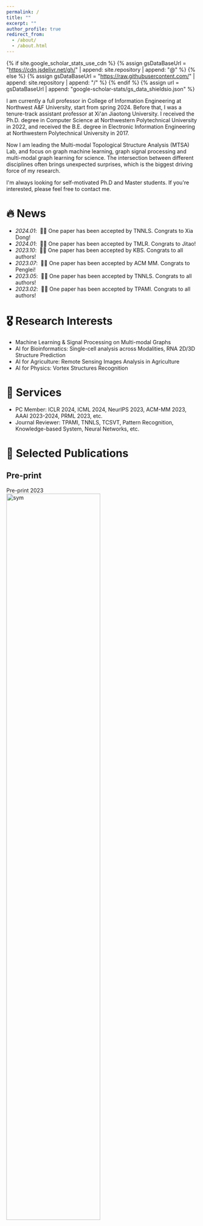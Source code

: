 ```yaml
---
permalink: /
title: ""
excerpt: ""
author_profile: true
redirect_from: 
  - /about/
  - /about.html
---
```


{% if site.google_scholar_stats_use_cdn %}
{% assign gsDataBaseUrl = "https://cdn.jsdelivr.net/gh/" | append: site.repository | append: "@" %}
{% else %}
{% assign gsDataBaseUrl = "https://raw.githubusercontent.com/" | append: site.repository | append: "/" %}
{% endif %}
{% assign url = gsDataBaseUrl | append: "google-scholar-stats/gs_data_shieldsio.json" %}

<span class='anchor' id='about-me'></span>

I am currently a full professor in College of Information Engineering at Northwest A&F University, start from spring 2024. Before that, I was a tenure-track assistant professor at Xi'an Jiaotong University. I received the Ph.D. degree in Computer Science at Northwestern Polytechnical University in 2022, and received the B.E. degree in Electronic Information Engineering at Northwestern Polytechnical University in 2017.

Now I am leading the Multi-modal Topological Structure Analysis (MTSA) Lab, and  focus on graph machine learning, graph signal processing and multi-modal graph learning for science. The intersection between different disciplines often brings unexpected surprises, which is the biggest driving force of my research.

I'm always looking for self-motivated Ph.D and Master students. If you're interested, please feel free to contact me.

# 🔥 News
- *2024.01*: &nbsp;🎉🎉 One paper has been accepted by TNNLS. Congrats to Xia Dong!
- *2024.01*: &nbsp;🎉🎉 One paper has been accepted by TMLR. Congrats to Jitao! 
- *2023.10*: &nbsp;🎉🎉 One paper has been accepted by KBS. Congrats to all authors!
- *2023.07*: &nbsp;🎉🎉 One paper has been accepted by ACM MM. Congrats to Penglei!
- *2023.05*: &nbsp;🎉🎉 One paper has been accepted by TNNLS. Congrats to all authors!
- *2023.02*: &nbsp;🎉🎉 One paper has been accepted by TPAMI. Congrats to all authors!

# 🎖 Research Interests
- Machine Learning & Signal Processing on Multi-modal Graphs
- AI for Bioinformatics: Single-cell analysis across Modalities, RNA 2D/3D Structure Prediction
- AI for Agriculture: Remote Sensing Images Analysis in Agriculture
- AI for Physics: Vortex Structures Recognition

# 📖 Services
- PC Member: ICLR 2024, ICML 2024, NeurIPS 2023, ACM-MM 2023, AAAI 2023-2024, PRML 2023, etc.
- Journal Reviewer: TPAMI, TNNLS, TCSVT, Pattern Recognition, Knowledge-based System, Neural Networks, etc.

# 📝 Selected Publications 

## Pre-print 
<div class='paper-box'><div class='paper-box-image'><div><div class="badge">Pre-print 2023 </div><img src='images/Pre_N2PL.png' alt="sym" width="70%"></div></div>
<div class='paper-box-text' markdown="1">

NP$^2$L: Negative Pseudo Partial Labels Extraction for Graph Neural Networks

Xinjie Shen, **Danyang Wu^**, Feiping Nie, Rong Wang, Xuelong Li

[\[Paper\]](https://arxiv.org/abs/2310.01098) 
</div>
</div>


## Journal
<div class='paper-box'><div class='paper-box-image'><div><div class="badge">TMLR 2024 </div><img src='images/TMLR_HPNC.png' alt="sym" width="70%"></div></div>
<div class='paper-box-text' markdown="1">

Hyperspherical Prototype Node Clustering

Jitao Lu, **Danyang Wu**, Feiping Nie, Rong Wang, Xuelong Li

Transactions on Machine Learning Research, 2024  

[\[Paper\]](https://openreview.net/forum?id=z3ZlnaOM0d) [\[Code\]](https://github.com/MoetaYuko/HPNC)

</div>
</div>

<div class='paper-box'><div class='paper-box-image'><div><div class="badge">TNNLS 2023 </div><img src='images/TNNLS_M2SGL.png' alt="sym" width="70%"></div></div>
<div class='paper-box-text' markdown="1">

Multi-View and Multi-Order Structured Graph Learning

Rong Wang, Penglei Wang, **Danyang Wu^**, Zhensheng Sun^, Feiping Nie, Xuelong Li

IEEE Transactions on Neural Networks and Learning Systems, 2023

[\[Paper\]](https://ieeexplore.ieee.org/abstract/document/10154258/) [\[Code\]](https://danyangwucs.github.io/)

</div>
</div>

<div class='paper-box'><div class='paper-box-image'><div><div class="badge">TNNLS 2022 </div><img src='images/TNNLS_BPSA.png' alt="sym" width="70%"></div></div>
<div class='paper-box-text' markdown="1">

Bidirectional Probabilistic Subspaces Approximation for Multiview Clustering

**Danyang Wu**, Xia Dong, Jianfu Cao, Rong Wang, Feiping Nie, Xuelong Li

IEEE Transactions on Neural Networks and Learning Systems, 2022

[\[Paper\]](https://ieeexplore.ieee.org/abstract/document/10154258/) [\[Code\]](https://github.com/danyangzz/TNNLS2022-BPSA)

</div>
</div>

<div class='paper-box'><div class='paper-box-image'><div><div class="badge">TKDE 2022 </div><img src='images/TKDE_SGL.png' alt="sym" width="70%"></div></div>
<div class='paper-box-text' markdown="1">

Effective Clustering via Structured Graph Learning

**Danyang Wu**, Feiping Nie, Jitao Lu, Rong Wang, Xuelong Li

IEEE Transactions on Knowledge and Data Engineering, 2022

[\[Paper\]](https://ieeexplore.ieee.org/abstract/document/9950731) [\[Code\]](https://danyangwucs.github.io/)

</div>
</div>

<div class='paper-box'><div class='paper-box-image'><div><div class="badge">TAI 2021 </div><img src='images/TAI-Expcut.png' alt="sym" width="70%"></div></div>
<div class='paper-box-text' markdown="1">

Balanced Graph Cut With Exponential Inter-Cluster Compactness

**Danyang Wu**, Feiping Nie, Jitao Lu, Rong Wang, Xuelong Li

IEEE Transactions on Artificial Intelligence, 2021

[\[Paper\]](https://ieeexplore.ieee.org/abstract/document/9950731) [\[Code\]](https://github.com/danyangzz/TAI2021-Exp-Cut)

</div>
</div>

<div class='paper-box'><div class='paper-box-image'><div><div class="badge">TNNLS 2021 </div><img src='images/TNNLS_PFCEL.png' alt="sym" width="70%"></div></div>
<div class='paper-box-text' markdown="1">

Parameter-free Consensus Embedding Learning for Multiview Graph-based Clustering

**Danyang Wu**, Feiping Nie, Xia Dong, Rong Wang, Xuelong Li

IEEE Transactions on Neural Networks and Learning Systems, 2021

[\[Paper\]](https://ieeexplore.ieee.org/abstract/document/9950731) [\[Code\]](https://danyangwucs.github.io/)

</div>
</div>

<div class='paper-box'><div class='paper-box-image'><div><div class="badge">TPAMI 2020 </div><img src='images/TPAMI_RW.png' alt="sym" width="70%"></div></div>
<div class='paper-box-text' markdown="1">

Truncated Robust Principle Component Analysis with a General Optimization Framework

Feiping Nie, **Danyang Wu**, Rong Wang, Xuelong Li

IEEE Transactions on Pattern Analysis and Machine Intelligence, 2020

[\[Paper\]](https://ieeexplore.ieee.org/abstract/document/9950731) [\[Code\]](https://github.com/danyangzz/TPAMI2020-TRPCA)

</div>
</div>


## Conference

<div class='paper-box'><div class='paper-box-image'><div><div class="badge">ACM MM 2023 </div><img src='images/ACMMM-GLSEF.png' alt="sym" width="70%"></div></div>
<div class='paper-box-text' markdown="1">

Multi-view Graph Clustering via Efficient Global-Local Spectral Embedding Fusion

Penglei Wang$^1$, **Danyang Wu**$^1$, Rong Wang, Feiping Nie

ACM MM, 2023

[\[Paper\]](https://dl.acm.org/doi/abs/10.1145/3581783.3612190) [\[Code\]](https://danyangwucs.github.io/)

</div>
</div>

<div class='paper-box'><div class='paper-box-image'><div><div class="badge">IJCAI 2022 </div><img src='images/IJCAI_EMGC2F.png' alt="sym" width="70%"></div></div>
<div class='paper-box-text' markdown="1">

EMGC$^2$F: Efficient Multi-view Graph Clustering with Comprehensive Fusion

**Danyang Wu**$^1$, Jitao Lu$^1$, Feiping Nie, Rong Wang, Yuan Yuan

IJCAI, 2022

[\[Paper\]](https://www.ijcai.org/proceedings/2022/0495.pdf) [\[Code\]](https://github.com/danyangzz/IJCAI2022-EMGC2F)

</div>
</div>

<div class='paper-box'><div class='paper-box-image'><div><div class="badge">IJCAI 2021 </div><img src='images/IJCAI_GSPL.png' alt="sym" width="70%"></div></div>
<div class='paper-box-text' markdown="1">

GSPL: A Succinct Kernel Model for Group-Sparse Projections Learning of Multiview Data.

**Danyang Wu**, Jin Xu, Xia Dong, Meng Liao, Rong Wang, Feiping Nie, Xuelong Li

IJCAI, 2021

[\[Paper\]](https://www.ijcai.org/proceedings/2022/0495.pdf) [\[Code\]](https://github.com/danyangzz/IJCAI2021-GSPL)

</div>
</div>
